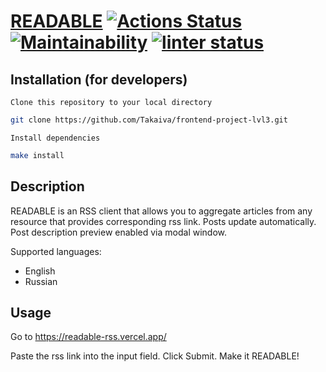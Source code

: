 # [READABLE](https://readable-rss.vercel.app/)  [![Actions Status](https://github.com/Takaiva/frontend-project-lvl3/workflows/hexlet-check/badge.svg)](https://github.com/Takaiva/frontend-project-lvl3/actions) [![Maintainability](https://api.codeclimate.com/v1/badges/1109fe03185ca832cf99/maintainability)](https://codeclimate.com/github/Takaiva/frontend-project-lvl3/maintainability) [![linter status](https://github.com/Takaiva/frontend-project-lvl3/actions/workflows/linter-check.yml/badge.svg)](https://github.com/Takaiva/frontend-project-lvl3/actions/workflows/linter-check.yml)

## Installation (for developers)

`Clone this repository to your local directory`

```sh
git clone https://github.com/Takaiva/frontend-project-lvl3.git
```

`Install dependencies`

```sh
make install
```

## Description

READABLE is an RSS client that allows you to aggregate articles from any resource that provides corresponding rss link. Posts update automatically. Post description preview enabled via modal window.

Supported languages:

* English
* Russian

## Usage

Go to https://readable-rss.vercel.app/

Paste the rss link into the input field. Click Submit. Make it READABLE!
